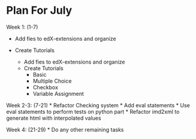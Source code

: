Plan For July
==========================

Week 1: (1-7)

* Add fies to edX-extensions and organize
* Create Tutorials




    * Add fies to edX-extensions and organize
    * Create Tutorials
      * Basic
      * Multiple Choice
      * Checkbox
      * Variable Assignment
        
Week 2-3: (7-21)
    * Refactor Checking system
        * Add eval statements
        * Use eval statements to perform tests on python part
    * Refactor imd2xml to generate html with interpolated values
    
Week 4: (21-29)
    * Do any other remaining tasks
